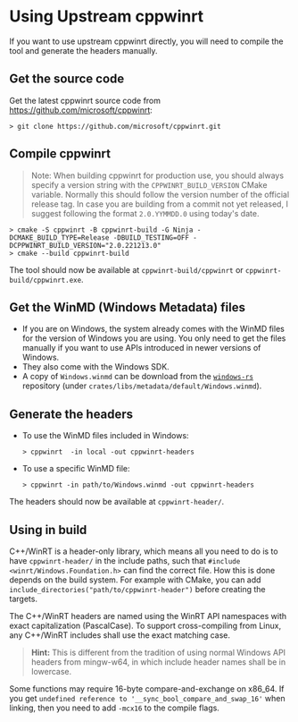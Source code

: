 Using Upstream cppwinrt
=======================

If you want to use upstream cppwinrt directly, you will need to compile the tool and generate the headers manually.

Get the source code
-------------------

Get the latest cppwinrt source code from https://github.com/microsoft/cppwinrt:
```console
> git clone https://github.com/microsoft/cppwinrt.git
```
Compile cppwinrt
----------------

> Note: When building cppwinrt for production use, you should always specify a version string with the `CPPWINRT_BUILD_VERSION` CMake variable. Normally this should follow the version number of the official release tag. In case you are building from a commit not yet released, I suggest following the format `2.0.YYMMDD.0` using today's date.
```console
> cmake -S cppwinrt -B cppwinrt-build -G Ninja -DCMAKE_BUILD_TYPE=Release -DBUILD_TESTING=OFF -DCPPWINRT_BUILD_VERSION="2.0.221213.0"
> cmake --build cppwinrt-build
```
The tool should now be available at `cppwinrt-build/cppwinrt` or `cppwinrt-build/cppwinrt.exe`.

Get the WinMD (Windows Metadata) files
--------------------------------------

* If you are on Windows, the system already comes with the WinMD files for the version of Windows you are using. You only need to get the files manually if you want to use APIs introduced in newer versions of Windows.
* They also come with the Windows SDK.
* A copy of `Windows.winmd` can be download from the [`windows-rs`][windows-rs] repository (under `crates/libs/metadata/default/Windows.winmd`).

[windows-rs]: https://github.com/microsoft/windows-rs

Generate the headers
--------------------

* To use the WinMD files included in Windows:
    ```console
    > cppwinrt  -in local -out cppwinrt-headers
    ```
* To use a specific WinMD file:
    ```console
    > cppwinrt -in path/to/Windows.winmd -out cppwinrt-headers
    ```
The headers should now be available at `cppwinrt-header/`.

Using in build
--------------

C++/WinRT is a header-only library, which means all you need to do is to have `cppwinrt-header/` in the include paths, such that `#include <winrt/Windows.Foundation.h>` can find the correct file. How this is done depends on the build system. For example with CMake, you can add `include_directories("path/to/cppwinrt-header")` before creating the targets.

The C++/WinRT headers are named using the WinRT API namespaces with exact capitalization (PascalCase). To support cross-compiling from Linux, any C++/WinRT includes shall use the exact matching case.

> **Hint:** This is different from the tradition of using normal Windows API headers from mingw-w64, in which include header names shall be in lowercase.

Some functions may require 16-byte compare-and-exchange on x86_64. If you get `undefined reference to '__sync_bool_compare_and_swap_16'` when linking, then you need to add `-mcx16` to the compile flags.
